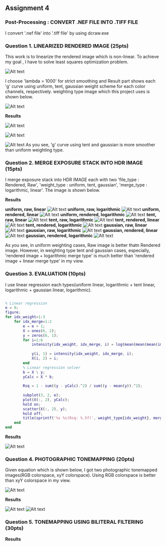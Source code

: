 ## Assignment 4

### Post-Processing : CONVERT .NEF FILE INTO .TIFF FILE

I convert '.nef file' into '.tiff file' by using dcraw.exe

### Question 1. LINEARIZED RENDERED IMAGE (25pts)

This work is to linearize the rendered image which is non-linear. To achieve my goal , I have to solve least squares optimization problem.

![Alt text](./Figure/formula_q1.png)

I choose 'lambda = 1000' for strict smoothing and Result part shows each 'g' curve using uniform, tent, gaussian weight scheme for each color channels, respectively. weighting type image which this project uses is shown below.

![Alt text](./Figure/formula2_q2.png)


**Results**

![Alt text](./Figure/G_curve_uniform.jpg)

![Alt text](./Figure/G_curve_tent.jpg)

![Alt text](./Figure/G_curve_gaussian.jpg)
As you see, 'g' curve using tent and gaussian is more smoother than uniform weighting type.

### Question 2. MERGE EXPOSURE STACK INTO HDR IMAGE (15pts)

I merge exposure stack into HDR IMAGE each with two 'file_type : Rendered, Raw', 'weight_type : uniform, tent, gaussian', 'merge_type : logarithmic, linear'. The image is shown below.

**Results**

**uniform, raw, linear**
![Alt text](./Figure/uniform_raw_linear.jpg)
**uniform, raw, logarithmic**
![Alt text](./Figure/uniform_raw_logarithmic.jpg)
**uniform, rendered, linear**
![Alt text](./Figure/uniform_rendered_linear.jpg)
**uniform, rendered, logarithmic**
![Alt text](./Figure/uniform_rendered_logarithmic.jpg)
**tent, raw, linear**
![Alt text](./Figure/tent_raw_linear.jpg)
**tent, raw, logarithmic**
![Alt text](./Figure/tent_raw_logarithmic.jpg)
**tent, rendered, linear**
![Alt text](./Figure/tent_rendered_linear.jpg)
**tent, rendered, logarithmic**
![Alt text](./Figure/tent_rendered_logarithmic.jpg)
**gaussian, raw, linear**
![Alt text](./Figure/gaussian_raw_linear.jpg)
**gaussian, raw, logarithmic**
![Alt text](./Figure/gaussian_raw_logarithmic.jpg)
**gaussian, rendered, linear**
![Alt text](./Figure/gaussian_rendered_linear.jpg)
**gaussian, rendered, logarithmic**
![Alt text](./Figure/gaussian_rendered_logarithmic.jpg)

As you see, in uniform weighting cases, Raw image is better thatn Rendered image. However, in weighting type tent and gaussian cases, especially, 'rendered image + logarithmic merge type' is much better than 'rendered image + linear merge type' in my view.

### Question 3. EVALUATION (10pts)

I use linear regression each types(uniform linear, logarithmic + tent linear, logarithmic + gaussian linear, logarithmic).

```matlab

% Linear regression
e = 0;
figure;
for idx_weight=1:3
    for idx_merge=1:2
        e = e + 1;
        X = ones(6, 2);
        y = zeros(6, 1);
        for i=1:6
            intensity(idx_weight, idx_merge, i) = log(mean(mean(mean(image_stack{idx_weight, idx_merge}(position(i, 2):position(i, 4), position(i, 3):position(i, 1), 2)))));
 
            y(i, 1) = intensity(idx_weight, idx_merge, i);
            X(i, 2) = i;
        end
        % Linear regression solver
        b = X \ y;
        yCalc = X * b;
        
        Rsq = 1 - sum((y - yCalc).^2) / sum((y - mean(y)).^2);
        
        subplot(3, 2, e);
        plot(X(:, 2), yCalc);
        hold on;
        scatter(X(:, 2), y);
        hold off;
        title(sprintf('%s %s(Rsq: %.5f)', weight_type{idx_weight}, merge_type{idx_merge}, Rsq));
    end
end
```
**Results**

![Alt text](./Figure/linear_regression.jpg)

### Question 4. PHOTOGRAPHIC TONEMAPPING (20pts)

Given equation which is shown below, I got two photographic tonemapped images(RGB colorspace, xyY colorspace). Using RGB colorspace is better than xyY colorspace in my view. 

![Alt text](./Figure/formula_q3.png)

**Results**

![Alt text](./Figure/photo_rgb.png)
![Alt text](./Figure/photo_xyY.png)

### Question 5. TONEMAPPING USING BILITERAL FILTERING (30pts)

**Results**

